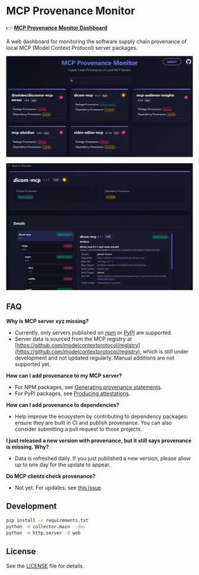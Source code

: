 # MCP Provenance Monitor

👉 **[MCP Provenance Monitor Dashboard](https://letmaik.github.io/mcp-provenance-monitor)**  

A web dashboard for monitoring the software supply chain provenance of local MCP (Model Context Protocol) server packages.

[![Screenshot of start page](screenshots/index.jpg)](https://letmaik.github.io/mcp-provenance-monitor)

[![Screenshot of detail page](screenshots/detail.jpg)](https://letmaik.github.io/mcp-provenance-monitor)

## FAQ

**Why is MCP server xyz missing?**
- Currently, only servers published on [npm](https://www.npmjs.com/) or [PyPI](https://pypi.org/) are supported.
- Server data is sourced from the MCP registry at [https://github.com/modelcontextprotocol/registry](https://github.com/modelcontextprotocol/registry), which is still under development and not updated regularly. Manual additions are not supported yet.

**How can I add provenance to my MCP server?**
- For NPM packages, see [Generating provenance statements](https://docs.github.com/en/actions/security-guides/supply-chain-security#generating-provenance-statements).
- For PyPI packages, see [Producing attestations](https://docs.pypi.org/trusted-publishers/attestations/).

**How can I add provenance to dependencies?**
- Help improve the ecosystem by contributing to dependency packages: ensure they are built in CI and publish provenance. You can also consider submitting a pull request to those projects.

**I just released a new version with provenance, but it still says provenance is missing. Why?**
- Data is refreshed daily. If you just published a new version, please allow up to one day for the update to appear.

**Do MCP clients check provenance?**
- Not yet. For updates, see [this issue](https://github.com/modelcontextprotocol/modelcontextprotocol/issues/526).

## Development

```sh
pip install -r requirements.txt
python -m collector.main --dev
python -m http.server -d web
```

## License

See the [LICENSE](LICENSE) file for details.

